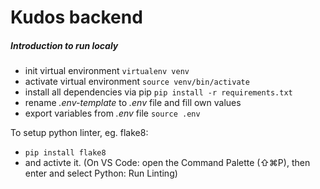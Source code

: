 # Kudos backend

##### Introduction to run localy
* init virtual environment `virtualenv venv`
* activate virtual environment `source venv/bin/activate`
* install all dependencies via pip `pip install -r requirements.txt`
* rename *.env-template* to *.env* file and fill own values 
* export variables from *.env* file `source .env`

To setup python linter, eg. flake8:
* `pip install flake8`
* and activte it. (On VS Code: open the Command Palette (⇧⌘P), then enter and select Python: Run Linting)